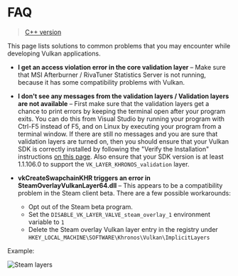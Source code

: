# FAQ

> [C++ version](https://vulkan-tutorial.com/FAQ)

This page lists solutions to common problems that you may encounter while developing Vulkan applications.

<!-- 
TODO: macOS
* **_(macOS)_ I installed the Vulkan SDK, but I get an error about `libvulkan.dylib` not being found when I run a Vulkan application** - see the [`Setup Environment` section of the Vulkan SDK setup instructions for macOS](./development-environment.md#setup-environment)
-->

* **I get an access violation error in the core validation layer** &ndash; Make sure that MSI Afterburner / RivaTuner Statistics Server is not running, because it has some compatibility problems with Vulkan.

* **I don't see any messages from the validation layers / Validation layers are not available** &ndash; First make sure that the validation layers get a chance to print errors by keeping the terminal open after your program exits. You can do this from Visual Studio by running your program with Ctrl-F5 instead of F5, and on Linux by executing your program from a terminal window. If there are still no messages and you are sure that validation layers are turned on, then you should ensure that your Vulkan SDK is correctly installed by following the "Verify the Installation" instructions [on this page](https://vulkan.lunarg.com/doc/view/1.2.135.0/windows/getting_started.html). Also ensure that your SDK version is at least 1.1.106.0 to support the `VK_LAYER_KHRONOS_validation` layer.

* **vkCreateSwapchainKHR triggers an error in SteamOverlayVulkanLayer64.dll** &ndash; This appears to be a compatibility problem in the Steam client beta. There are a few possible workarounds:
  * Opt out of the Steam beta program.
  * Set the `DISABLE_VK_LAYER_VALVE_steam_overlay_1` environment variable to `1`
  * Delete the Steam overlay Vulkan layer entry in the registry under `HKEY_LOCAL_MACHINE\SOFTWARE\Khronos\Vulkan\ImplicitLayers`

Example:

![Steam layers](../images/steam_layers_env.png)

